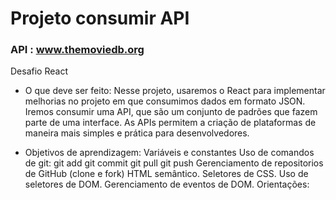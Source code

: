 # Projeto consumir API
### API  :  www.themoviedb.org

Desafio React

- O que deve ser feito: Nesse projeto, usaremos o React para implementar melhorias no projeto em que consumimos dados em formato JSON. Iremos consumir uma API, que são um conjunto de padrões que fazem parte de uma interface. As APIs permitem a criação de plataformas de maneira mais simples e prática para desenvolvedores.

- Objetivos de aprendizagem: Variáveis e constantes
Uso de comandos de git: git add git commit git pull git push
Gerenciamento de repositorios de GitHub (clone e fork)
HTML semântico.
Seletores de CSS.
Uso de seletores de DOM.
Gerenciamento de eventos de DOM.
Orientações:

